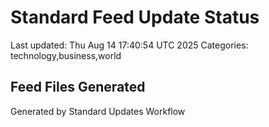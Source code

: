 # Standard Feed Update Status
Last updated: Thu Aug 14 17:40:54 UTC 2025
Categories: technology,business,world

## Feed Files Generated

Generated by Standard Updates Workflow
